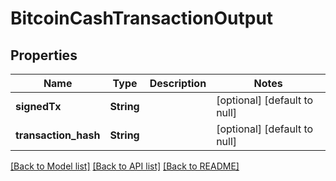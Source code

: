 # BitcoinCashTransactionOutput
## Properties

| Name | Type | Description | Notes |
|------------ | ------------- | ------------- | -------------|
| **signedTx** | **String** |  | [optional] [default to null] |
| **transaction\_hash** | **String** |  | [optional] [default to null] |

[[Back to Model list]](../README.md#documentation-for-models) [[Back to API list]](../README.md#documentation-for-api-endpoints) [[Back to README]](../README.md)

